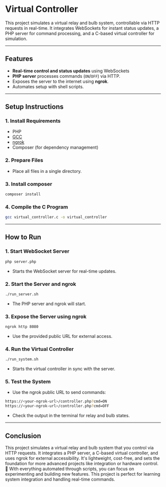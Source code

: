 # Virtual Controller
This project simulates a virtual relay and bulb system, controllable via HTTP requests in real-time. It integrates WebSockets for instant status updates, a PHP server for command processing, and a C-based virtual controller for simulation. 

---

## Features
- **Real-time control and status updates** using WebSockets
- **PHP server** processes commands (`ON`/`OFF`) via HTTP.
- Exposes the server to the internet using **ngrok**.
- Automates setup with shell scripts.

---

## Setup Instructions

### 1. Install Requirements
- PHP
- [GCC](https://sourceforge.net/projects/mingw/files/Installer/mingw-get-setup.exe/download)
- [ngrok](https://ngrok.com/download)
- Composer (for dependency management)

### 2. Prepare Files
- Place all files in a single directory.

### 3. Install composer
```bash
composer install
```

### 4. Compile the C Program
```bash
gcc virtual_controller.c -o virtual_controller
```

---

## How to Run

### 1. Start WebSocket Server
```bash
php server.php
```
- Starts the WebSocket server for real-time updates.

### 2. Start the Server and ngrok
```bash
./run_server.sh
```
- The PHP server and ngrok will start.

### 3. Expose the Server using ngrok
```bash
ngrok http 8080
```
- Use the provided public URL for external access.
  
### 4. Run the Virtual Controller
```bash
./run_system.sh
```
- Starts the virtual controller in sync with the server.

### 5. Test the System
- Use the ngrok public URL to send commands:
```bash
https://<your-ngrok-url>/controller.php?cmd=ON
https://<your-ngrok-url>/controller.php?cmd=OFF
```
- Check the output in the terminal for relay and bulb states.

---

## Conclusion
This project simulates a virtual relay and bulb system that you control via HTTP requests. It integrates a PHP server, a C-based virtual controller, and uses ngrok for external accessibility. It's lightweight, cost-free, and sets the foundation for more advanced projects like integration or hardware control. 🚀
With everything automated through scripts, you can focus on experimenting and building new features. This project is perfect for learning system integration and handling real-time commands.
